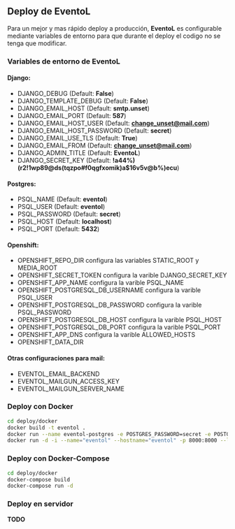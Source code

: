 ## Deploy de EventoL

Para un mejor y mas rápido deploy a producción, **EventoL** es configurable mediante variables de entorno para que durante el deploy el codigo no se tenga que modificar.

### Variables de entorno de **EventoL**

#### Django:

- DJANGO_DEBUG (Default: **False**)
- DJANGO_TEMPLATE_DEBUG (Default: **False**)
- DJANGO_EMAIL_HOST (Default: **smtp.unset**)
- DJANGO_EMAIL_PORT (Default: **587**)
- DJANGO_EMAIL_HOST_USER (Default: **change_unset@mail.com**)
- DJANGO_EMAIL_HOST_PASSWORD (Default: **secret**)
- DJANGO_EMAIL_USE_TLS (Default: **True**)
- DJANGO_EMAIL_FROM (Default: **change_unset@mail.com**)
- DJANGO_ADMIN_TITLE (Default: **EventoL**)
- DJANGO_SECRET_KEY (Default: **!a44%)(r2!1wp89@ds(tqzpo#f0qgfxomik)a$16v5v@b%)ecu**)

#### Postgres:
- PSQL_NAME (Default: **eventol**)
- PSQL_USER (Default: **eventol**)
- PSQL_PASSWORD (Default: **secret**)
- PSQL_HOST (Default: **localhost**)
- PSQL_PORT (Default: **5432**)

#### Openshift:
- OPENSHIFT_REPO_DIR configura las variables STATIC_ROOT y MEDIA_ROOT 
- OPENSHIFT_SECRET_TOKEN configura la varible DJANGO_SECRET_KEY
- OPENSHIFT_APP_NAME configura la varible PSQL_NAME
- OPENSHIFT_POSTGRESQL_DB_USERNAME configura la varible PSQL_USER
- OPENSHIFT_POSTGRESQL_DB_PASSWORD configura la varible PSQL_PASSWORD
- OPENSHIFT_POSTGRESQL_DB_HOST configura la varible PSQL_HOST
- OPENSHIFT_POSTGRESQL_DB_PORT configura la varible PSQL_PORT
- OPENSHIFT_APP_DNS configura la varible ALLOWED_HOSTS
- OPENSHIFT_DATA_DIR

#### Otras configuraciones para mail:
- EVENTOL_EMAIL_BACKEND
- EVENTOL_MAILGUN_ACCESS_KEY
- EVENTOL_MAILGUN_SERVER_NAME

### Deploy con Docker
```bash
cd deploy/docker
docker build -t eventol .
docker run --name eventol-postgres -e POSTGRES_PASSWORD=secret -e POSTGRES_USER=eventol -e POSTGRES_DB=eventol -p 5432:5432 -d postgres
docker run -d -i --name="eventol" --hostname="eventol" -p 8000:8000 --link=eventol-postgres -e PSQL_HOST=eventol-postgres -t eventol:latest
```

### Deploy con Docker-Compose
```bash
cd deploy/docker
docker-compose build
docker-compose run -d
```

### Deploy en servidor
**TODO**
